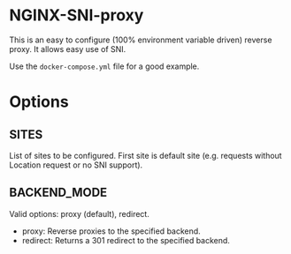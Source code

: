 NGINX-SNI-proxy
===============

This is an easy to configure (100% environment variable driven) reverse proxy.
It allows easy use of SNI.

Use the `docker-compose.yml` file for a good example.

Options
=======

SITES
-----

List of sites to be configured. First site is default site (e.g. requests without Location request or no SNI support).

BACKEND_MODE
------------

Valid options: proxy (default), redirect.

- proxy: Reverse proxies to the specified backend.
- redirect: Returns a 301 redirect to the specified backend.
